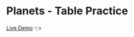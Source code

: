 # Planets - Table Practice

[Live Demo](https://mariuszciaston.github.io/Planets-Table_Practice) :point_left:

